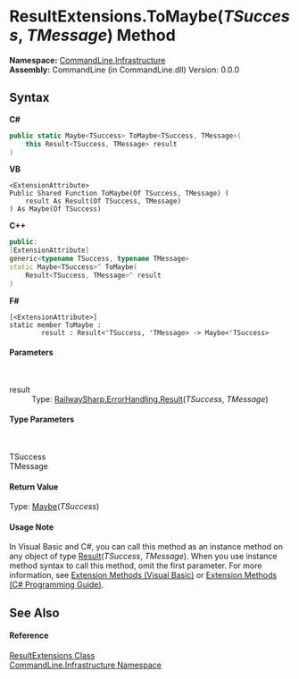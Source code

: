# ResultExtensions.ToMaybe(*TSuccess*, *TMessage*) Method 
 

**Namespace:**&nbsp;<a href="N_CommandLine_Infrastructure">CommandLine.Infrastructure</a><br />**Assembly:**&nbsp;CommandLine (in CommandLine.dll) Version: 0.0.0

## Syntax

**C#**<br />
``` C#
public static Maybe<TSuccess> ToMaybe<TSuccess, TMessage>(
	this Result<TSuccess, TMessage> result
)

```

**VB**<br />
``` VB
<ExtensionAttribute>
Public Shared Function ToMaybe(Of TSuccess, TMessage) ( 
	result As Result(Of TSuccess, TMessage)
) As Maybe(Of TSuccess)
```

**C++**<br />
``` C++
public:
[ExtensionAttribute]
generic<typename TSuccess, typename TMessage>
static Maybe<TSuccess>^ ToMaybe(
	Result<TSuccess, TMessage>^ result
)
```

**F#**<br />
``` F#
[<ExtensionAttribute>]
static member ToMaybe : 
        result : Result<'TSuccess, 'TMessage> -> Maybe<'TSuccess> 

```


#### Parameters
&nbsp;<dl><dt>result</dt><dd>Type: <a href="T_RailwaySharp_ErrorHandling_Result_2">RailwaySharp.ErrorHandling.Result</a>(*TSuccess*, *TMessage*)<br /></dd></dl>

#### Type Parameters
&nbsp;<dl><dt>TSuccess</dt><dd /><dt>TMessage</dt><dd /></dl>

#### Return Value
Type: <a href="T_CSharpx_Maybe_1">Maybe</a>(*TSuccess*)

#### Usage Note
In Visual Basic and C#, you can call this method as an instance method on any object of type <a href="T_RailwaySharp_ErrorHandling_Result_2">Result</a>(*TSuccess*, *TMessage*). When you use instance method syntax to call this method, omit the first parameter. For more information, see <a href="https://docs.microsoft.com/dotnet/visual-basic/programming-guide/language-features/procedures/extension-methods">Extension Methods (Visual Basic)</a> or <a href="https://docs.microsoft.com/dotnet/csharp/programming-guide/classes-and-structs/extension-methods">Extension Methods (C# Programming Guide)</a>.

## See Also


#### Reference
<a href="T_CommandLine_Infrastructure_ResultExtensions">ResultExtensions Class</a><br /><a href="N_CommandLine_Infrastructure">CommandLine.Infrastructure Namespace</a><br />